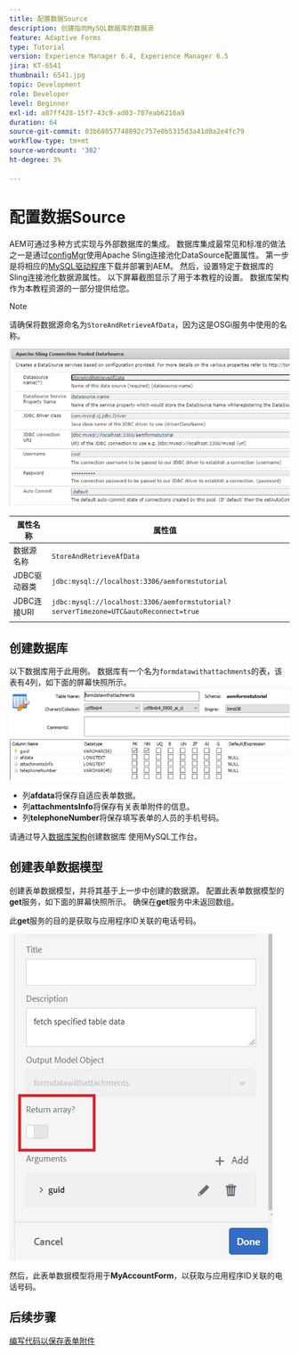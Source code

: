 ```yaml
---
title: 配置数据Source
description: 创建指向MySQL数据库的数据源
feature: Adaptive Forms
type: Tutorial
version: Experience Manager 6.4, Experience Manager 6.5
jira: KT-6541
thumbnail: 6541.jpg
topic: Development
role: Developer
level: Beginner
exl-id: a87ff428-15f7-43c9-ad03-707eab6216a9
duration: 64
source-git-commit: 03b68057748892c757e0b5315d3a41d0a2e4fc79
workflow-type: tm+mt
source-wordcount: '302'
ht-degree: 3%

---
```


# 配置数据Source

AEM可通过多种方式实现与外部数据库的集成。 数据库集成最常见和标准的做法之一是通过[configMgr](http://localhost:4502/system/console/configMgr)使用Apache Sling连接池化DataSource配置属性。
第一步是将相应的[MySQL驱动程序](https://mvnrepository.com/artifact/mysql/mysql-connector-java)下载并部署到AEM。
然后，设置特定于数据库的Sling连接池化数据源属性。 以下屏幕截图显示了用于本教程的设置。 数据库架构作为本教程资源的一部分提供给您。

>[!NOTE]
>请确保将数据源命名为`StoreAndRetrieveAfData`，因为这是OSGi服务中使用的名称。


![数据源](assets/data-source.JPG)

| 属性名称 | 属性值 |   |
|---------------------|------------------------------------------------------------------------------------|---|
| 数据源名称 | `StoreAndRetrieveAfData` |   |
| JDBC驱动器类 | `jdbc:mysql://localhost:3306/aemformstutorial` |   |
| JDBC连接URI | `jdbc:mysql://localhost:3306/aemformstutorial?serverTimezone=UTC&autoReconnect=true` |   |
|                     |                                                                                    |   |


## 创建数据库


以下数据库用于此用例。 数据库有一个名为`formdatawithattachments`的表，该表有4列，如下面的屏幕快照所示。
![数据库](assets/table-schema.JPG)

* 列&#x200B;**afdata**&#x200B;将保存自适应表单数据。
* 列&#x200B;**attachmentsInfo**&#x200B;将保存有关表单附件的信息。
* 列&#x200B;**telephoneNumber**&#x200B;将保存填写表单的人员的手机号码。

请通过导入[数据库架构](assets/data-base-schema.sql)创建数据库
使用MySQL工作台。

## 创建表单数据模型

创建表单数据模型，并将其基于上一步中创建的数据源。
配置此表单数据模型的&#x200B;**get**&#x200B;服务，如下面的屏幕快照所示。
确保在&#x200B;**get**&#x200B;服务中未返回数组。

此&#x200B;**get**&#x200B;服务的目的是获取与应用程序ID关联的电话号码。

![获取服务](assets/get-service.JPG)

然后，此表单数据模型将用于&#x200B;**MyAccountForm**，以获取与应用程序ID关联的电话号码。

## 后续步骤

[编写代码以保存表单附件](./store-form-attachments.md)
